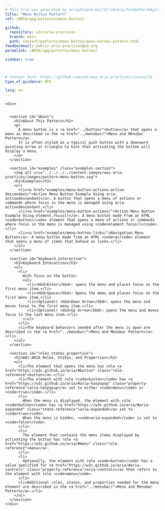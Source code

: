 ```yaml
---
# This file was generated by scripts/pre-build/library/formatForJekyll.js
title: "Menu Button Pattern"
ref: /ARIA/apg/patterns/menu-button/

github:
  repository: w3c/aria-practices
  branch: main
  path: content/patterns/menu-button/menu-button-pattern.html
feedbackmail: public-aria-practices@w3.org
permalink: /ARIA/apg/patterns/menu-button/

sidebar: true



# Context here: https://github.com/w3c/wai-aria-practices/issues/31
type_of_guidance: APG

lang: en
---
```

<meta charset="UTF-8" />
<meta content="width=device-width, initial-scale=1.0" name="viewport" />
<title>Menu Button Pattern</title>

<script src="../../../../content-assets/wai-aria-practices/shared/js/highlight.pack.js"></script>
<script src="../../../../content-assets/wai-aria-practices/shared/js/app.js"></script>


<link 
  rel="stylesheet"
  href="{{ '/content-assets/wai-aria-practices/styles.css' | relative_url }}"
>
<!-- Code highlighting styles -->
<link 
  rel="stylesheet"
  href="{{ '/content-assets/wai-aria-practices/shared/css/github.css' | relative_url }}"
>

<script>
const addBodyClass = undefined;
const enableSidebar = true;
if (addBodyClass) document.body.classList.add(addBodyClass);
if (enableSidebar) document.body.classList.add('has-sidebar');
</script>
    

<script>
    const parentPage = window.location.pathname.match(
      /\/(patterns|practices|about)\//
    )?.[1];
    if (parentPage) {
      const parentHref = 'a[href*="' + parentPage + '"]';
      document.querySelector(parentHref).classList.add('active');
    }
  </script>
<div>

    
    <div>
      

      <section id="about">
        <h2>About This Pattern</h2>
        <p>
          A menu button is a <a href="../button/">button</a> that opens a menu as described in the <a href="../menubar/">Menu and Menubar Pattern</a>.
          It is often styled as a typical push button with a downward pointing arrow or triangle to hint that activating the button will display a menu.
        </p>
      </section>

      <section id="examples" class="examples-section">
        <img alt src="../../../../content-images/wai-aria-practices/images/pattern-menu-button.svg">
        <h2>Examples</h2>
        <ul>
          <li><a href="examples/menu-button-actions-active-descendant/">Action Menu Button Example Using aria-activedescendant</a>: A button that opens a menu of actions or commands where focus in the menu is managed using aria-activedescendant.</li>
          <li><a href="examples/menu-button-actions/">Action Menu Button Example Using element.focus()</a>: A menu button made from an HTML <code>button</code> element that opens a menu of actions or commands where focus in the menu is managed using <code>element.focus()</code>.</li>
          <li><a href="examples/menu-button-links/">Navigation Menu Button</a>: A menu button made from an HTML <code>a</code> element that opens a menu of items that behave as links.</li>
        </ul>
      </section>

      <section id="keyboard_interaction">
        <h2>Keyboard Interaction</h2>
        <ul>
          <li>
            With focus on the button:
            <ul>
              <li><kbd>Enter</kbd>: opens the menu and places focus on the first menu item.</li>
              <li><kbd>Space</kbd>: Opens the menu and places focus on the first menu item.</li>
              <li>(Optional) <kbd>Down Arrow</kbd>: opens the menu and moves focus to the first menu item.</li>
              <li>(Optional) <kbd>Up Arrow</kbd>: opens the menu and moves focus to the last menu item.</li>
            </ul>
          </li>
          <li>The keyboard behaviors needed after the menu is open are described in the <a href="../menubar/">Menu and Menubar Pattern</a>.</li>
        </ul>
      </section>

      <section id="roles_states_properties">
        <h2>WAI-ARIA Roles, States, and Properties</h2>
        <ul>
          <li>The element that opens the menu has role <a href="https://w3c.github.io/aria/#button" class="role-reference">button</a>.</li>
          <li>The element with role <code>button</code> has <a href="https://w3c.github.io/aria/#aria-haspopup" class="property-reference">aria-haspopup</a> set to either <code>menu</code> or <code>true</code>.</li>
          <li>
            When the menu is displayed, the element with role <code>button</code> has <a href="https://w3c.github.io/aria/#aria-expanded" class="state-reference">aria-expanded</a> set to <code>true</code>.
            When the menu is hidden, <code>aria-expanded</code> is set to <code>false</code>.
          </li>
          <li>
            The element that contains the menu items displayed by activating the button has role <a href="https://w3c.github.io/aria/#menu" class="role-reference">menu</a>.
          </li>
          <li>
            Optionally, the element with role <code>button</code> has a value specified for <a href="https://w3c.github.io/aria/#aria-controls" class="property-reference">aria-controls</a> that refers to the element with role <code>menu</code>.
          </li>
          <li>Additional roles, states, and properties needed for the menu element are described in the <a href="../menubar/">Menu and Menubar Pattern</a>.</li>
        </ul>
      </section>
    </div>
  
  
</div>
<script
  src="{{ '/content-assets/wai-aria-practices/shared/js/skipto.js' | relative_url }}"
  data-skipto="colorTheme:aria; displayOption:popup; containerElement:div"
></script>
<script
  src="{{ '/content-assets/wai-aria-practices/shared/js/read-this-first.js' | relative_url }}"
  data-read-this-first="showImage:false"
></script>

